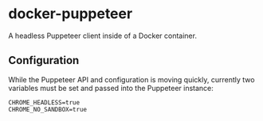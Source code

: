 # docker-puppeteer

A headless Puppeteer client inside of a Docker container.

## Configuration

While the Puppeteer API and configuration is moving quickly, currently two variables must be set and passed into the Puppeteer instance:

````
CHROME_HEADLESS=true
CHROME_NO_SANDBOX=true
````
